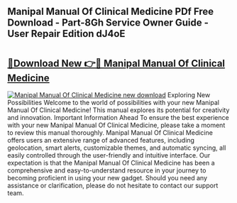 ## Manipal Manual Of Clinical Medicine PDf Free Download - Part-8Gh Service Owner Guide - User Repair Edition dJ4oE

# <h2><a href="http://cf1243.oget.top/?id=Manipal+Manual+Of+Clinical+Medicine">🔗Download New 👉🔴 Manipal Manual Of Clinical Medicine</a></h2>

[![Manipal Manual Of Clinical Medicine new download](https://i.imgur.com/5g1atiW.png)](http://cf1243.oget.top/?id=Manipal+Manual+Of+Clinical+Medicine)
Exploring New Possibilities Welcome to the world of possibilities with your new Manipal Manual Of Clinical Medicine! This manual explores its potential for creativity and innovation. Important Information Ahead To ensure the best experience with your new Manipal Manual Of Clinical Medicine, please take a moment to review this manual thoroughly. Manipal Manual Of Clinical Medicine offers users an extensive range of advanced features, including geolocation, smart alerts, customizable themes, and automatic syncing, all easily controlled through the user-friendly and intuitive interface. Our expectation is that the Manipal Manual Of Clinical Medicine has been a comprehensive and easy-to-understand resource in your journey to becoming proficient in using your new gadget. Should you need any assistance or clarification, please do not hesitate to contact our support team.
